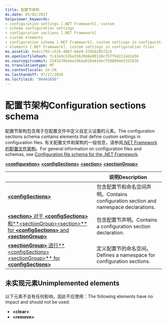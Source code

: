 ```yaml
---
title: 配置节架构
ms.date: 05/02/2017
helpviewer_keywords:
- configuration settings [.NET Framework], custom
- schema configuration settings
- configuration sections [.NET Framework]
- custom elements
- configuration schema [.NET Framework], custom settings in configuration files
- elements [.NET Framework], custom settings in configuration files
ms.assetid: 6e4cc793-c526-4007-b4e9-37d56295f2cb
ms.openlocfilehash: fc43a9c32ba33629b6e89120cf57f6d212ab3a56
ms.sourcegitcommit: 2543a78be6e246aa010a01decf58889de53d1636
ms.translationtype: MT
ms.contentlocale: zh-CN
ms.lasthandoff: 07/17/2020
ms.locfileid: "86441656"
---
```

# <a name="configuration-sections-schema"></a><span data-ttu-id="8e26b-102">配置节架构</span><span class="sxs-lookup"><span data-stu-id="8e26b-102">Configuration sections schema</span></span>

<span data-ttu-id="8e26b-103">配置节架构包含用于在配置文件中定义自定义设置的元素。</span><span class="sxs-lookup"><span data-stu-id="8e26b-103">The configuration sections schema contains elements that define custom settings in configuration files.</span></span> <span data-ttu-id="8e26b-104">有关配置文件和架构的一般信息，请参阅[.NET Framework 的配置文件架构](index.md)。</span><span class="sxs-lookup"><span data-stu-id="8e26b-104">For general information on configuration files and schemas, see [Configuration file schema for the .NET Framework](index.md).</span></span>

[**\<configuration>**](configuration-element.md)
[**\<configSections>**](configsections-element-for-configuration.md)
[**\<section>**](section-element.md)
[**\<sectionGroup>**](sectiongroup-element-for-configsections.md)

|     | <span data-ttu-id="8e26b-105">说明</span><span class="sxs-lookup"><span data-stu-id="8e26b-105">Description</span></span> |
| --- | ----------- |
| [**\<configSections>**](configsections-element-for-configuration.md) | <span data-ttu-id="8e26b-106">包含配置节和命名空间声明。</span><span class="sxs-lookup"><span data-stu-id="8e26b-106">Contains configuration section and namespace declarations.</span></span> |
| [<span data-ttu-id="8e26b-107">**\<section>** 对于 **\<configSections>** 和**\<sectionGroup>**</span><span class="sxs-lookup"><span data-stu-id="8e26b-107">**\<section>** for **\<configSections>** and **\<sectionGroup>**</span></span>](section-element.md) | <span data-ttu-id="8e26b-108">包含配置节声明。</span><span class="sxs-lookup"><span data-stu-id="8e26b-108">Contains a configuration section declaration.</span></span> |
| [<span data-ttu-id="8e26b-109">**\<sectionGroup>** 进行**\<configSections>**</span><span class="sxs-lookup"><span data-stu-id="8e26b-109">**\<sectionGroup>** for **\<configSections>**</span></span>](sectiongroup-element-for-configsections.md) | <span data-ttu-id="8e26b-110">定义配置节的命名空间。</span><span class="sxs-lookup"><span data-stu-id="8e26b-110">Defines a namespace for configuration sections.</span></span> |

<a name="dep"></a>

## <a name="unimplemented-elements"></a><span data-ttu-id="8e26b-111">未实现元素</span><span class="sxs-lookup"><span data-stu-id="8e26b-111">Unimplemented elements</span></span>

<span data-ttu-id="8e26b-112">以下元素不会有任何影响，因此不应使用：</span><span class="sxs-lookup"><span data-stu-id="8e26b-112">The following elements have no impact and should not be used:</span></span>

* **\<clear>**
* **\<remove>**
